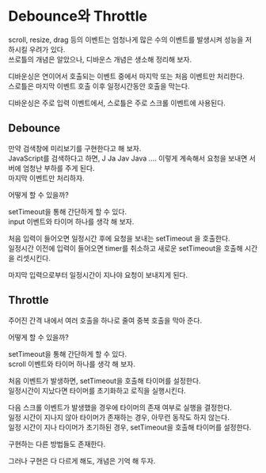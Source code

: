 # Debounce와 Throttle  

scroll, resize, drag 등의 이벤트는 엄청나게 많은 수의 이벤트를 발생시켜 성능을 저하시킬 우려가 있다.  
쓰로틀의 개념은 알았으나, 디바운스 개념은 생소해 정리해 보자.  

디바운싱은 연이어서 호출되는 이벤트 중에서 마지막 또는 처음 이벤트만 처리한다.  
스로틀은 마지막 이벤트 호출 이후 일정시간동안 호출을 막는다.  

디바운싱은 주로 입력 이벤트에서, 스로틀은 주로 스크롤 이벤트에 사용된다.  

## Debounce  

만약 검색창에 미리보기를 구현한다고 해 보자.  
JavaScript를 검색하다고 하면, J Ja Jav Java .... 이렇게 계속해서 요청을 보내면 서버에 엄청난 부하를 주게 된다.  
마지막 이벤트만 처리하자.  

어떻게 할 수 있을까?  

setTimeout을 통해 간단하게 할 수 있다.  
input 이벤트와 타이머 하나를 생각 해 보자.  

처음 입력이 들어오면 일정시간 후에 요청을 보내는 setTimeout 을 호출한다.  
일정시간 이전에 입력이 들어오면 timer를 취소하고 새로운 setTimeout을 호출해 시간을 리셋시킨다.  

마지막 입력으로부터 일정시간이 지나야 요청이 보내지게 된다.  

## Throttle  

주어진 간격 내에서 여러 호출을 하나로 줄여 중복 호출을 막아 준다.  

어떻게 할 수 있을까?  

setTimeout을 통해 간단하게 할 수 있다.  
scroll 이벤트와 타이머 하나를 생각 해 보자.  

처음 이벤트가 발생하면, setTimeout을 호출해 타이머를 설정한다.  
일정시간이 지났다면 타이머를 초기화하고 로직을 실행시킨다.  

다음 스크롤 이벤트가 발생했을 경우에 타이머의 존재 여부로 실행을 결정한다.  
일정 시간이 지나지 않아 타이머가 존재하는 경우, 아무런 동작도 하지 않는다.  
일정 시간이 지나 타이머가 초기하된 경우, setTimeout을 호출해 타이머를 설정한다.  

구현하는 다른 방법들도 존재한다.  

그러나 구현은 다 다르게 해도, 개념은 기억 해 두자.



